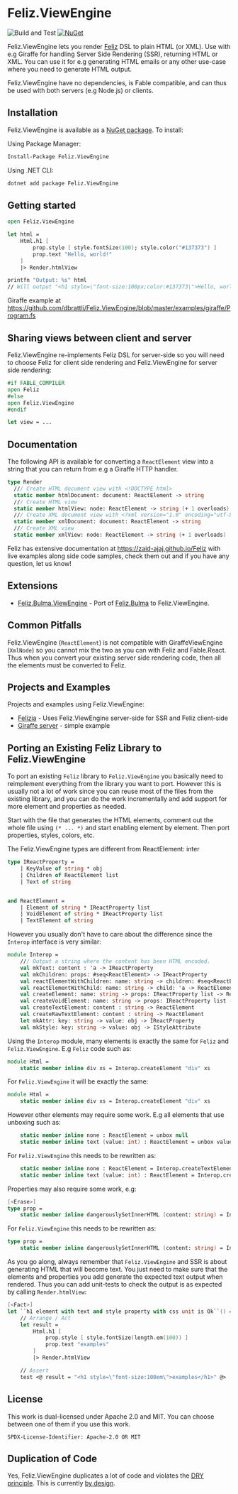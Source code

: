 # Feliz.ViewEngine

![Build and Test](https://github.com/dbrattli/Feliz.ViewEngine/workflows/Build%20and%20Test/badge.svg)
[![NuGet](https://img.shields.io/nuget/v/Feliz.ViewEngine.svg?maxAge=0&colorB=brightgreen)](https://www.nuget.org/packages/Feliz.ViewEngine)

Feliz.ViewEngine lets you render [Feliz](https://github.com/Zaid-Ajaj/Feliz) DSL to plain HTML (or XML). Use with e.g
Giraffe for handling Server Side Rendering (SSR), returning HTML or XML. You can use it for e.g generating HTML emails
or any other use-case where you need to generate HTML output.

Feliz.ViewEngine have no dependencies, is Fable compatible, and can thus be used with both servers (e.g Node.js) or
clients.

## Installation

Feliz.ViewEngine is available as a [NuGet package](https://www.nuget.org/packages/Feliz.ViewEngine/). To install:

Using Package Manager:
```sh
Install-Package Feliz.ViewEngine
```

Using .NET CLI:
```sh
dotnet add package Feliz.ViewEngine
```

## Getting started

```fs
open Feliz.ViewEngine

let html =
    Html.h1 [
        prop.style [ style.fontSize(100); style.color("#137373") ]
        prop.text "Hello, world!"
    ]
    |> Render.htmlView

printfn "Output: %s" html
// Will output "<h1 style=\"font-size:100px;color:#137373\">Hello, world!</h1>"
```

Giraffe example at https://github.com/dbrattli/Feliz.ViewEngine/blob/master/examples/giraffe/Program.fs

## Sharing views between client and server

Feliz.ViewEngine re-implements Feliz DSL for server-side so you will need to choose Feliz for client side rendering and
Feliz.ViewEngine for server side rendering:

```fs
#if FABLE_COMPILER
open Feliz
#else
open Feliz.ViewEngine
#endif

let view = ...
```

## Documentation

The following API is available for converting a `ReactElement` view into a string that you can return from e.g a Giraffe
HTTP handler.

```fs
type Render
  /// Create HTML document view with <!DOCTYPE html>
  static member htmlDocument: document: ReactElement -> string
  /// Create HTML view
  static member htmlView: node: ReactElement -> string (+ 1 overloads)
  /// Create XML document view with <?xml version="1.0" encoding="utf-8"?>
  static member xmlDocument: document: ReactElement -> string
  /// Create XML view
  static member xmlView: node: ReactElement -> string (+ 1 overloads)
```

Feliz has extensive documentation at https://zaid-ajaj.github.io/Feliz with live examples along side code samples, check
them out and if you have any question, let us know!

## Extensions

- [Feliz.Bulma.ViewEngine](https://www.nuget.org/packages/Feliz.Bulma.ViewEngine/) - Port of
  [Feliz.Bulma](https://github.com/Dzoukr/Feliz.Bulma) to Feliz.ViewEngine.

## Common Pitfalls

Feliz.ViewEngine (`ReactElement`) is not compatible with GiraffeViewEngine (`XmlNode`) so you cannot mix the two as you
can with Feliz and Fable.React. Thus when you convert your existing server side rendering code, then all the elements
must be converted to Feliz.

## Projects and Examples

Projects and examples using Feliz.ViewEngine:

- [Felizia](https://github.com/dbrattli/Felizia) - Uses Feliz.ViewEngine server-side for SSR and Feliz client-side
- [Giraffe server](https://github.com/dbrattli/Feliz.ViewEngine/tree/master/examples/giraffe) - simple example

## Porting an Existing Feliz Library to Feliz.ViewEngine

To port an existing `Feliz` library to `Feliz.ViewEngine` you basically need to reimplement everything from the library you want to port. However this is
usually not a lot of work since you can reuse most of the files from the existing library, and you can do the work incrementally and add support for more element and properties as needed.

Start with the file that
generates the HTML elements, comment out the whole file using `(* ... *)` and start enabling element by element. Then port properties, styles, colors, etc.

The Feliz.ViewEngine types are different from ReactElement:
inter
```fs
type IReactProperty =
    | KeyValue of string * obj
    | Children of ReactElement list
    | Text of string


and ReactElement =
    | Element of string * IReactProperty list
    | VoidElement of string * IReactProperty list
    | TextElement of string
```

However you usually don't have to care about the difference since the `Interop` interface is very similar:

```fs
module Interop =
    /// Output a string where the content has been HTML encoded.
    val mkText: content : 'a -> IReactProperty
    val mkChildren: props: #seq<ReactElement> -> IReactProperty
    val reactElementWithChildren: name: string -> children: #seq<ReactElement> -> ReactElement
    val reactElementWithChild: name: string -> child: 'a -> ReactElement
    val createElement: name: string -> props: IReactProperty list -> ReactElement
    val createVoidElement: name: string -> props: IReactProperty list -> ReactElement
    val createTextElement: content : string -> ReactElement
    val createRawTextElement: content : string -> ReactElement
    let mkAttr: key: string -> value: obj -> IReactProperty
    val mkStyle: key: string -> value: obj -> IStyleAttribute
```

Using the `Interop` module, many elements is exactly the same for `Feliz` and `Feliz.ViewEngine`. E.g `Feliz` code such
as:

```fs
module Html =
    static member inline div xs = Interop.createElement "div" xs
```

For `Feliz.ViewEngine` it will be exactly the same:

```fs
module Html =
    static member inline div xs = Interop.createElement "div" xs
```

However other elements may require some work. E.g all elements that use unboxing such as:

```fs
    static member inline none : ReactElement = unbox null
    static member inline text (value: int) : ReactElement = unbox value
```

For `Feliz.ViewEngine` this needs to be rewritten as:

```fs
    static member inline none : ReactElement = Interop.createTextElement ""
    static member inline text (value: int) : ReactElement = Interop.createTextElement (value.ToString ())
```

Properties may also require some work, e.g:

```fs
[<Erase>]
type prop =
    static member inline dangerouslySetInnerHTML (content: string) = Interop.mkAttr "dangerouslySetInnerHTML" (createObj [ "__html" ==> content ])

```

For `Feliz.ViewEngine` this needs to be rewritten as:

```fs
type prop =
    static member inline dangerouslySetInnerHTML (content: string) = Interop.mkChildren [ Interop.createRawTextElement content ]

```

As you go along, always remember that `Feliz.ViewEngine` and SSR is about generating HTML that will become text. You
just need to make sure that the elements and properties you add generate the expected text output when rendered. Thus
you can add unit-tests to check the output is as expected by calling `Render.htmlView`:

```fs
[<Fact>]
let ``h1 element with text and style property with css unit is Ok``() =
    // Arrange / Act
    let result =
        Html.h1 [
            prop.style [ style.fontSize(length.em(100)) ]
            prop.text "examples"
        ]
        |> Render.htmlView

    // Assert
    test <@ result = "<h1 style=\"font-size:100em\">examples</h1>" @>
```


## License

This work is dual-licensed under Apache 2.0 and MIT. You can choose between one of them if you use this work.

`SPDX-License-Identifier: Apache-2.0 OR MIT`

## Duplication of Code

Yes, Feliz.ViewEngine duplicates a lot of code and violates the [DRY
principle](https://en.wikipedia.org/wiki/Don%27t_repeat_yourself). This is currently [by
design](https://www.sandimetz.com/blog/2016/1/20/the-wrong-abstraction).
